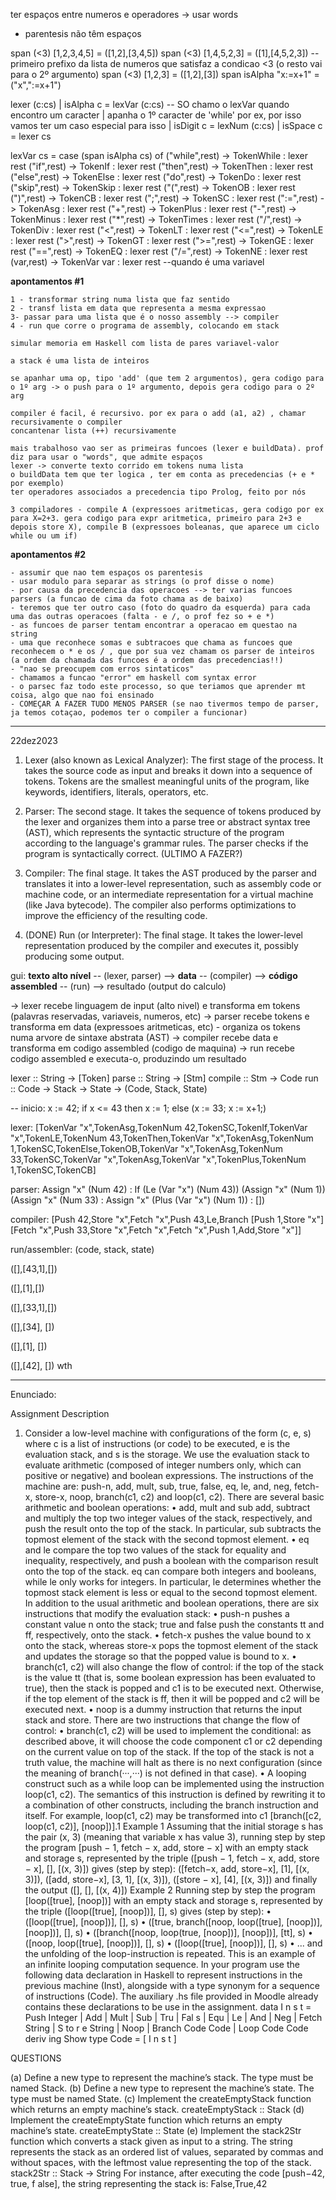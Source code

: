 ter espaços entre numeros e operadores -> usar words
- parentesis não têm espaços


span (<3) [1,2,3,4,5] = ([1,2],[3,4,5])
span (<3) [1,4,5,2,3] = ([1],[4,5,2,3]) --primeiro prefixo da lista de numeros que satisfaz a condicao <3 (o resto vai para o 2º argumento)
span (<3) [1,2,3] = ([1,2],[3])
span isAlpha "x:=x+1" = ("x",":=x+1")


lexer (c:cs)
    | isAlpha c = lexVar (c:cs) -- SO chamo o lexVar quando encontro um caracter | apanha o 1º caracter de 'while' por ex, por isso vamos ter um caso especial para isso
    | isDigit c = lexNum (c:cs)
    | isSpace c = lexer cs

lexVar cs = case (span isAlpha cs) of
    ("while",rest) -> TokenWhile : lexer rest
    ("if",rest) -> TokenIf : lexer rest
    ("then",rest) -> TokenThen : lexer rest
    ("else",rest) -> TokenElse : lexer rest
    ("do",rest) -> TokenDo : lexer rest
    ("skip",rest) -> TokenSkip : lexer rest
    ("(",rest) -> TokenOB : lexer rest
    (")",rest) -> TokenCB : lexer rest
    (";",rest) -> TokenSC : lexer rest
    (":=",rest) -> TokenAsg : lexer rest
    ("+",rest) -> TokenPlus : lexer rest
    ("-",rest) -> TokenMinus : lexer rest
    ("*",rest) -> TokenTimes : lexer rest
    ("/",rest) -> TokenDiv : lexer rest
    ("<",rest) -> TokenLT : lexer rest
    ("<=",rest) -> TokenLE : lexer rest
    (">",rest) -> TokenGT : lexer rest
    (">=",rest) -> TokenGE : lexer rest
    ("==",rest) -> TokenEQ : lexer rest
    ("/=",rest) -> TokenNE : lexer rest
    (var,rest) -> TokenVar var : lexer rest --quando é uma variavel

**apontamentos #1**
```
1 - transformar string numa lista que faz sentido
2 - transf lista em data que representa a mesma expressao
3- passar para uma lista que é o nosso assembly --> compiler
4 - run que corre o programa de assembly, colocando em stack

simular memoria em Haskell com lista de pares variavel-valor

a stack é uma lista de inteiros 

se apanhar uma op, tipo 'add' (que tem 2 argumentos), gera codigo para o 1º arg -> o push para o 1º argumento, depois gera codigo para o 2º arg

compiler é facil, é recursivo. por ex para o add (a1, a2) , chamar recursivamente o compiler 
concantenar lista (++) recursivamente

mais trabalhoso vao ser as primeiras funcoes (lexer e buildData). prof diz para usar o "words", que admite espaços
lexer -> converte texto corrido em tokens numa lista
o buildData tem que ter logica , ter em conta as precedencias (+ e * por exemplo)
ter operadores associados a precedencia tipo Prolog, feito por nós

3 compiladores - compile A (expressoes aritmeticas, gera codigo por ex para X=2+3. gera codigo para expr aritmetica, primeiro para 2+3 e depois store X), compile B (expressoes boleanas, que aparece um ciclo while ou um if)

```
**apontamentos #2**
```
- assumir que nao tem espaços os parentesis
- usar modulo para separar as strings (o prof disse o nome)
- por causa da precedencia das operacoes --> ter varias funcoes parsers (a funcao de cima da foto chama as de baixo)
- teremos que ter outro caso (foto do quadro da esquerda) para cada uma das outras operacoes (falta - e /, o prof fez so + e *)
- as funcoes de parser tentam encontrar a operacao em questao na string 
- uma que reconhece somas e subtracoes que chama as funcoes que reconhecem o * e os / , que por sua vez chamam os parser de inteiros (a ordem da chamada das funcoes é a ordem das precedencias!!)
- "nao se preocupem com erros sintaticos"
- chamamos a funcao "error" em haskell com syntax error
- o parsec faz todo este processo, so que teriamos que aprender mt coisa, algo que nao foi ensinado
- COMEÇAR A FAZER TUDO MENOS PARSER (se nao tivermos tempo de parser, ja temos cotaçao, podemos ter o compiler a funcionar) 
```


-----

22dez2023

1. Lexer (also known as Lexical Analyzer): The first stage of the process. It takes the source code as input and breaks it down into a sequence of tokens. Tokens are the smallest meaningful units of the program, like keywords, identifiers, literals, operators, etc.

2. Parser: The second stage. It takes the sequence of tokens produced by the lexer and organizes them into a parse tree or abstract syntax tree (AST), which represents the syntactic structure of the program according to the language's grammar rules. The parser checks if the program is syntactically correct. (ULTIMO A FAZER?)

3. Compiler: The final stage. It takes the AST produced by the parser and translates it into a lower-level representation, such as assembly code or machine code, or an intermediate representation for a virtual machine (like Java bytecode). The compiler also performs optimizations to improve the efficiency of the resulting code.


4. (DONE) Run (or Interpreter): The final stage. It takes the lower-level representation produced by the compiler and executes it, possibly producing some output.


gui:
**texto alto nível** -- (lexer, parser) --> **data** -- (compiler) --> **código assembled** -- (run) --> resultado (output do calculo)

-> lexer recebe linguagem de input (alto nivel) e transforma em tokens (palavras reservadas, variaveis, numeros, etc)
-> parser recebe tokens e transforma em data (expressoes aritmeticas, etc) - organiza os tokens numa arvore de sintaxe abstrata (AST)
-> compiler recebe data e transforma em codigo assembled (codigo de maquina)
-> run recebe codigo assembled e executa-o, produzindo um resultado

lexer :: String → [Token]
parse :: String → [Stm]
compile :: Stm → Code
run :: Code → Stack → State → (Code, Stack, State)


--
inicio:
x := 42; if x <= 43 then x := 1; else (x := 33; x := x+1;)

lexer:
[TokenVar "x",TokenAsg,TokenNum 42,TokenSC,TokenIf,TokenVar "x",TokenLE,TokenNum 43,TokenThen,TokenVar "x",TokenAsg,TokenNum 1,TokenSC,TokenElse,TokenOB,TokenVar "x",TokenAsg,TokenNum 33,TokenSC,TokenVar "x",TokenAsg,TokenVar "x",TokenPlus,TokenNum 1,TokenSC,TokenCB]

parser:
Assign "x" (Num 42) : If (Le (Var "x") (Num 43)) (Assign "x" (Num 1)) (Assign "x" (Num 33) : Assign "x" (Plus (Var "x") (Num 1)) : [])

compiler:
[Push 42,Store "x",Fetch "x",Push 43,Le,Branch [Push 1,Store "x"] [Fetch "x",Push 33,Store "x",Fetch "x",Fetch "x",Push 1,Add,Store "x"]]

run/assembler:
(code, stack, state) 

([],[43,1],[])

([],[1],[])

([],[33,1],[])

([],[34], [])

([],[1], [])

([],[42], []) wth


---

Enunciado:

Assignment Description
1. Consider a low-level machine with configurations of the form (c, e, s) where c is a list
of instructions (or code) to be executed, e is the evaluation stack, and s is the storage.
We use the evaluation stack to evaluate arithmetic (composed of integer numbers only,
which can positive or negative) and boolean expressions.
The instructions of the machine are: push-n, add, mult, sub, true, false, eq, le,
and, neg, fetch-x, store-x, noop, branch(c1, c2) and loop(c1, c2).
There are several basic arithmetic and boolean operations:
• add, mult and sub add, subtract and multiply the top two integer values of the
stack, respectively, and push the result onto the top of the stack. In particular,
sub subtracts the topmost element of the stack with the second topmost element.
• eq and le compare the top two values of the stack for equality and inequality,
respectively, and push a boolean with the comparison result onto the top of the
stack. eq can compare both integers and booleans, while le only works for integers.
In particular, le determines whether the topmost stack element is less or equal to
the second topmost element.
In addition to the usual arithmetic and boolean operations, there are six instructions
that modify the evaluation stack:
• push-n pushes a constant value n onto the stack; true and false push the constants
tt and ff, respectively, onto the stack.
• fetch-x pushes the value bound to x onto the stack, whereas store-x pops the
topmost element of the stack and updates the storage so that the popped value is
bound to x.
• branch(c1, c2) will also change the flow of control: if the top of the stack is the
value tt (that is, some boolean expression has been evaluated to true), then the
stack is popped and c1 is to be executed next. Otherwise, if the top element of the
stack is ff, then it will be popped and c2 will be executed next.
• noop is a dummy instruction that returns the input stack and store.
There are two instructions that change the flow of control:
• branch(c1, c2) will be used to implement the conditional: as described above, it
will choose the code component c1 or c2 depending on the current value on top of
the stack. If the top of the stack is not a truth value, the machine will halt as there
is no next configuration (since the meaning of branch(···,···) is not defined in that
case).
• A looping construct such as a while loop can be implemented using the instruction
loop(c1, c2). The semantics of this instruction is defined by rewriting it to a combination of other constructs, including the branch instruction and itself. For example,
loop(c1, c2) may be transformed into c1 [branch([c2, loop(c1, c2)], [noop])].1
Example 1 Assuming that the initial storage s has the pair (x, 3) (meaning that variable
x has value 3), running step by step the program [push − 1, fetch − x, add, store − x]
with an empty stack and storage s, represented by the triple
([push − 1, fetch − x, add, store − x], [], [(x, 3)])
gives (step by step): ([fetch−x, add, store−x], [1], [(x, 3)]), ([add, store−x], [3, 1], [(x, 3)]),
([store − x], [4], [(x, 3)]) and finally the output ([], [], [(x, 4)])
Example 2 Running step by step the program [loop([true], [noop])] with an empty
stack and storage s, represented by the triple
([loop([true], [noop])], [], s)
gives (step by step):
• ([loop([true], [noop])], [], s)
• ([true, branch([noop, loop([true], [noop])], [noop])], [], s)
• ([branch([noop, loop(true, [noop])], [noop])], [tt], s)
• ([noop, loop([true], [noop])], [], s)
• ([loop([true], [noop])], [], s)
• ...
and the unfolding of the loop-instruction is repeated. This is an example of an infinite
looping computation sequence.
In your program use the following data declaration in Haskell to represent instructions in
the previous machine (Inst), alongside with a type synonym for a sequence of instructions
(Code). The auxiliary .hs file provided in Moodle already contains these declarations to
be use in the assignment.
data I n s t =
Push Integer | Add | Mult | Sub |
Tru | Fal s | Equ | Le | And | Neg |
Fetch String | S to r e String | Noop |
Branch Code Code | Loop Code Code
deriv ing Show
type Code = [ I n s t ]


QUESTIONS

(a) Define a new type to represent the machine’s stack. The type must be named Stack.
(b) Define a new type to represent the machine’s state. The type must be named State.
(c) Implement the createEmptyStack function which returns an empty machine’s stack.
createEmptyStack :: Stack
(d) Implement the createEmptyState function which returns an empty machine’s state.
createEmptyState :: State
(e) Implement the stack2Str function which converts a stack given as input to a string.
The string represents the stack as an ordered list of values, separated by commas
and without spaces, with the leftmost value representing the top of the stack.
stack2Str :: Stack → String
For instance, after executing the code [push−42, true, f alse], the string representing
the stack is: False,True,42